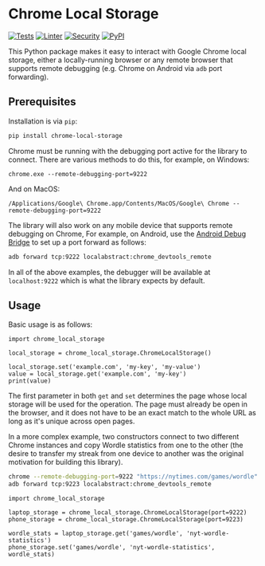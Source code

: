 # Chrome Local Storage

[![Tests](https://github.com/lordjabez/chrome-local-storage/actions/workflows/test.yml/badge.svg)](https://github.com/lordjabez/chrome-local-storage/actions/workflows/test.yml)
[![Linter](https://github.com/lordjabez/chrome-local-storage/actions/workflows/lint.yml/badge.svg)](https://github.com/lordjabez/chrome-local-storage/actions/workflows/lint.yml)
[![Security](https://github.com/lordjabez/chrome-local-storage/actions/workflows/scan.yml/badge.svg)](https://github.com/lordjabez/chrome-local-storage/actions/workflows/scan.yml)
[![PyPI](https://github.com/lordjabez/chrome-local-storage/actions/workflows/publish.yml/badge.svg)](https://github.com/lordjabez/chrome-local-storage/actions/workflows/publish.yml)

This Python package makes it easy to interact with Google Chrome local storage,
either a locally-running browser or any remote browser that supports remote
debugging (e.g. Chrome on Android via `adb` port forwarding).


## Prerequisites

Installation is via `pip`:

```bash
pip install chrome-local-storage
```

Chrome must be running with the debugging port active for the library
to connect. There are various methods to do this, for example, on Windows:

```
chrome.exe --remote-debugging-port=9222
```

And on MacOS:

```
/Applications/Google\ Chrome.app/Contents/MacOS/Google\ Chrome --remote-debugging-port=9222
```

The library will also work on any mobile device that supports remote debugging on Chrome,
For example, on Android, use the [Android Debug Bridge](https://developer.android.com/studio/command-line/adb)
to set up a port forward as follows:

```bash
adb forward tcp:9222 localabstract:chrome_devtools_remote
```

In all of the above examples, the debugger will be available at `localhost:9222`
which is what the library expects by default.


## Usage

Basic usage is as follows:

```python3
import chrome_local_storage

local_storage = chrome_local_storage.ChromeLocalStorage()

local_storage.set('example.com', 'my-key', 'my-value')
value = local_storage.get('example.com', 'my-key')
print(value)
```

The first parameter in both `get` and `set` determines the page
whose local storage will be used for the operation. The page must
already be open in the browser, and it does not have to be an exact
match to the whole URL as long as it's unique across open pages.

In a more complex example, two constructors connect to two different
Chrome instances and copy Wordle statistics from one to the other
(the desire to transfer my streak from one device to another was
the original motivation for building this library).

```bash
chrome --remote-debugging-port=9222 "https://nytimes.com/games/wordle"
adb forward tcp:9223 localabstract:chrome_devtools_remote
```

```python3
import chrome_local_storage

laptop_storage = chrome_local_storage.ChromeLocalStorage(port=9222)
phone_storage = chrome_local_storage.ChromeLocalStorage(port=9223)

wordle_stats = laptop_storage.get('games/wordle', 'nyt-wordle-statistics')
phone_storage.set('games/wordle', 'nyt-wordle-statistics', wordle_stats)
```
